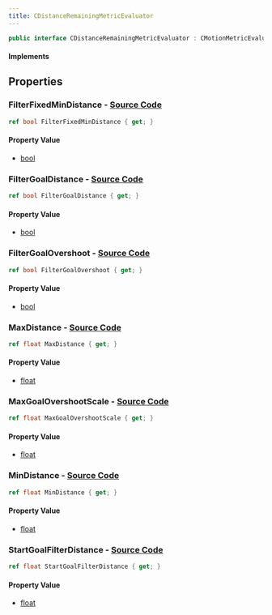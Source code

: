 ```yaml
---
title: CDistanceRemainingMetricEvaluator
---
```


```csharp
public interface CDistanceRemainingMetricEvaluator : CMotionMetricEvaluator, ISchemaClass<CMotionMetricEvaluator>, ISchemaClass<CDistanceRemainingMetricEvaluator>, ISchemaField, ISchemaClass, INativeHandle
```

#### Implements

## Properties

### **FilterFixedMinDistance** - [Source Code](https://github.com/swiftly-solution/swiftlys2/blob/main/managed/src/SwiftlyS2.Generated/Schemas/Interfaces/CDistanceRemainingMetricEvaluator.cs#L24)

```csharp
ref bool FilterFixedMinDistance { get; }
```

#### Property Value

- [bool](https://learn.microsoft.com/dotnet/api/system.boolean)

### **FilterGoalDistance** - [Source Code](https://github.com/swiftly-solution/swiftlys2/blob/main/managed/src/SwiftlyS2.Generated/Schemas/Interfaces/CDistanceRemainingMetricEvaluator.cs#L26)

```csharp
ref bool FilterGoalDistance { get; }
```

#### Property Value

- [bool](https://learn.microsoft.com/dotnet/api/system.boolean)

### **FilterGoalOvershoot** - [Source Code](https://github.com/swiftly-solution/swiftlys2/blob/main/managed/src/SwiftlyS2.Generated/Schemas/Interfaces/CDistanceRemainingMetricEvaluator.cs#L28)

```csharp
ref bool FilterGoalOvershoot { get; }
```

#### Property Value

- [bool](https://learn.microsoft.com/dotnet/api/system.boolean)

### **MaxDistance** - [Source Code](https://github.com/swiftly-solution/swiftlys2/blob/main/managed/src/SwiftlyS2.Generated/Schemas/Interfaces/CDistanceRemainingMetricEvaluator.cs#L16)

```csharp
ref float MaxDistance { get; }
```

#### Property Value

- [float](https://learn.microsoft.com/dotnet/api/system.single)

### **MaxGoalOvershootScale** - [Source Code](https://github.com/swiftly-solution/swiftlys2/blob/main/managed/src/SwiftlyS2.Generated/Schemas/Interfaces/CDistanceRemainingMetricEvaluator.cs#L22)

```csharp
ref float MaxGoalOvershootScale { get; }
```

#### Property Value

- [float](https://learn.microsoft.com/dotnet/api/system.single)

### **MinDistance** - [Source Code](https://github.com/swiftly-solution/swiftlys2/blob/main/managed/src/SwiftlyS2.Generated/Schemas/Interfaces/CDistanceRemainingMetricEvaluator.cs#L18)

```csharp
ref float MinDistance { get; }
```

#### Property Value

- [float](https://learn.microsoft.com/dotnet/api/system.single)

### **StartGoalFilterDistance** - [Source Code](https://github.com/swiftly-solution/swiftlys2/blob/main/managed/src/SwiftlyS2.Generated/Schemas/Interfaces/CDistanceRemainingMetricEvaluator.cs#L20)

```csharp
ref float StartGoalFilterDistance { get; }
```

#### Property Value

- [float](https://learn.microsoft.com/dotnet/api/system.single)

